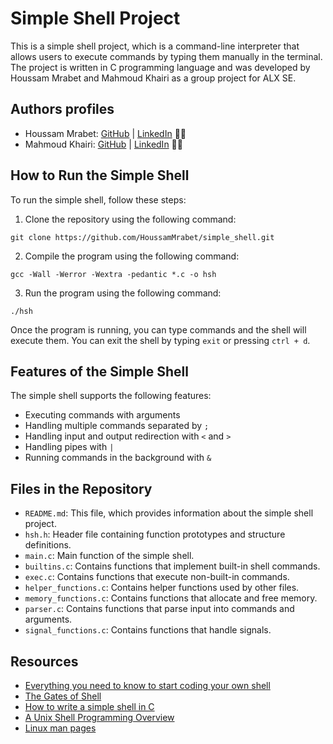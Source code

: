 # Simple Shell Project

This is a simple shell project, which is a command-line interpreter that allows users to execute commands by typing them manually in the terminal. The project is written in C programming language and was developed by Houssam Mrabet and Mahmoud Khairi as a group project for ALX SE.

## Authors profiles

- Houssam Mrabet:
    [GitHub](https://github.com/HoussamMrabet) | [LinkedIn](https://www.linkedin.com/in/houssam-mrabet-6b758a176/) 👨‍💻
- Mahmoud Khairi:
    [GitHub](https://github.com/Mahmoud-Khairi) | [LinkedIn](https://www.linkedin.com/in/mahmoud-khairi-39942124a/) 👨‍💻

## How to Run the Simple Shell

To run the simple shell, follow these steps:

1. Clone the repository using the following command:
```
git clone https://github.com/HoussamMrabet/simple_shell.git
```

2. Compile the program using the following command:
```
gcc -Wall -Werror -Wextra -pedantic *.c -o hsh
```

3. Run the program using the following command:
```
./hsh
```

Once the program is running, you can type commands and the shell will execute them. You can exit the shell by typing `exit` or pressing `ctrl + d`.

## Features of the Simple Shell

The simple shell supports the following features:

- Executing commands with arguments
- Handling multiple commands separated by `;`
- Handling input and output redirection with `<` and `>`
- Handling pipes with `|`
- Running commands in the background with `&`

## Files in the Repository

- `README.md`: This file, which provides information about the simple shell project.
- `hsh.h`: Header file containing function prototypes and structure definitions.
- `main.c`: Main function of the simple shell.
- `builtins.c`: Contains functions that implement built-in shell commands.
- `exec.c`: Contains functions that execute non-built-in commands.
- `helper_functions.c`: Contains helper functions used by other files.
- `memory_functions.c`: Contains functions that allocate and free memory.
- `parser.c`: Contains functions that parse input into commands and arguments.
- `signal_functions.c`: Contains functions that handle signals.

## Resources

- [Everything you need to know to start coding your own shell](https://intranet.alxswe.com/concepts/64)
- [The Gates of Shell](https://www.gnu.org/software/bash/manual/html_node/Unix-Shells.html)
- [How to write a simple shell in C](https://brennan.io/2015/01/16/write-a-shell-in-c/)
- [A Unix Shell Programming Overview](https://www.tldp.org/LDP/abs/html/)
- [Linux man pages](https://man7.org/linux/man-pages/index.html)
